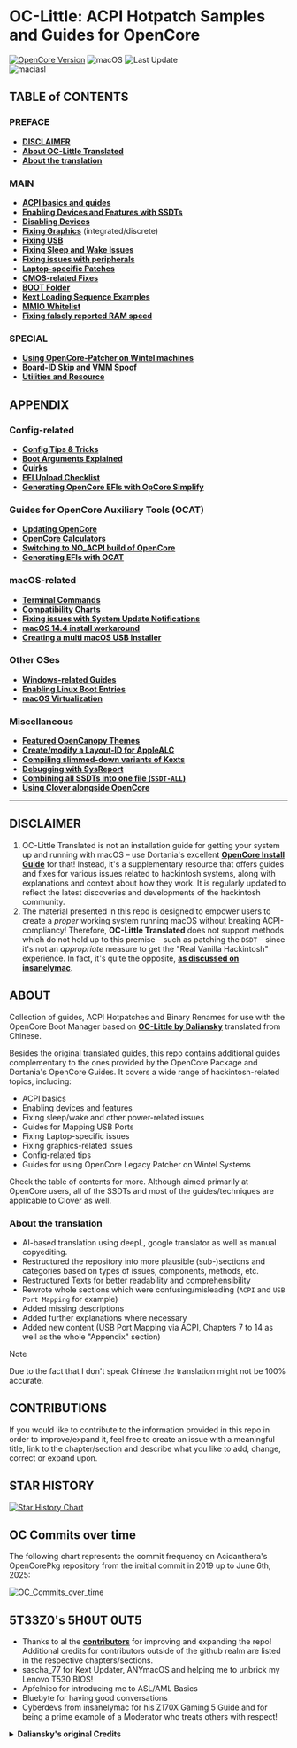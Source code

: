 # OC-Little: ACPI Hotpatch Samples and Guides for OpenCore

[![OpenCore Version](https://img.shields.io/badge/Supported_OpenCore_Version:-≤1.0.5-success.svg)](https://github.com/acidanthera/OpenCorePkg) ![macOS](https://img.shields.io/badge/Supported_macOS:-≤26b-white.svg) ![Last Update](https://img.shields.io/badge/Last_Update_(yy/mm/dd):-25.06.22-blueviolet.svg)</br>![maciasl](https://user-images.githubusercontent.com/76865553/179583184-5efe6546-9f3a-4899-bdc1-5e9ec5a2927e.png)

## TABLE of CONTENTS
### PREFACE

* [**DISCLAIMER**](#disclaimer)
* [**About OC-Little Translated**](#about)
* [**About the translation**](#about-the-translation)

### MAIN

* [**ACPI basics and guides**](/00_ACPI/README.md)
* [**Enabling Devices and Features with SSDTs**](/01_Adding_missing_Devices_and_enabling_Features/README.md)
* [**Disabling Devices**](/02_Disabling_Devices/README.md)
* [**Fixing Graphics**](/11_Graphics/README.md) (integrated/discrete)
* [**Fixing USB**](/03_USB_Fixes/README.md)
* [**Fixing Sleep and Wake Issues**](04_Fixing_Sleep_and_Wake_Issues/README.md)
* [**Fixing issues with peripherals**](/13_Peripherals/README.md)
* [**Laptop-specific Patches**](/05_Laptop-specific_Patches/README.md)
* [**CMOS-related Fixes**](/06_CMOS-related_Fixes/README.md)
* [**BOOT Folder**](/07_BOOT_Folder/README.md)
* [**Kext Loading Sequence Examples**](/10_Kexts_Loading_Sequence_Examples/README.md)
* [**MMIO Whitelist**](/12_MMIO_Whitelist/README.md)
* [**Fixing falsely reported RAM speed**](/15_RAM/README.md)

### SPECIAL
* [**Using OpenCore-Patcher on Wintel machines**](/14_OCLP_Wintel/README.md)
* [**Board-ID Skip and VMM Spoof**](/09_Board-ID_VMM-Spoof/README.md)
* [**Utilities and Resource**](/C_Utilities_and_Resources/README.md)

## APPENDIX

### Config-related
* [**Config Tips & Tricks**](/A_Config_Tips_and_Tricks/README.md)
* [**Boot Arguments Explained**](/H_Boot-args/README.md)
* [**Quirks**](/08_Quirks/README.md)
* [**EFI Upload Checklist**](/M_EFI_Upload_Chklst/README.md)
* [**Generating OpenCore EFIs with OpCore Simplify**](/P_OpCore_Simplify/README.md)

### Guides for OpenCore Auxiliary Tools (OCAT)
* [**Updating OpenCore**](/D_Updating_OpenCore/README.md)
* [**OpenCore Calculators**](/B_OC_Calculators/README.md)
* [**Switching to NO_ACPI build of OpenCore**](/O_OC_NO_ACPI/README.md)
* [**Generating EFIs with OCAT**](/F_Desktop_EFIs/README.md)

### macOS-related
* [**Terminal Commands**](/Terminal_Commands.md#readme)
* [**Compatibility Charts**](/E_Compatibility_Charts/README.md)
* [**Fixing issues with System Update Notifications**](/S_System_Updates/README.md)
* [**macOS 14.4 install workaround**](/W_Workarounds/README.md)
* [**Creating a multi macOS USB Installer**](/U_USB_Multi_installer/README.md)

### Other OSes
* [**Windows-related Guides**](/I_Windows/README.md)
* [**Enabling Linux Boot Entries**](/G_Linux/README.md)
* [**macOS Virtualization**](/V_Virtualization/README.md)

### Miscellaneous
* [**Featured OpenCanopy Themes**](/T_Themes/README.md)
* [**Create/modify a Layout-ID for AppleALC**](/L_ALC_Layout-ID/README.md)
* [**Compiling slimmed-down variants of Kexts**](/J_Compiling_Kexts/README.md)
* [**Debugging with SysReport**](/K_Debugging/README.md)
* [**Combining all SSDTs into one file (`SSDT-ALL`)**](/00_ACPI/SSDT-ALL)
* [**Using Clover alongside OpenCore**](/R_BootloaderChooser/README.md)

___

## DISCLAIMER
1. OC-Little Translated is not an installation guide for getting your system up and running with macOS – use Dortania's excellent [**OpenCore Install Guide**](https://dortania.github.io/OpenCore-Install-Guide/) for that! Instead, it's a supplementary resource that offers guides and fixes for various issues related to hackintosh systems, along with explanations and context about how they work. It is regularly updated to reflect the latest discoveries and developments of the hackintosh community.
2. The material presented in this repo is designed to empower users to create a *proper* working system running macOS without breaking ACPI-compliancy! Therefore, **OC-Little Translated** does not support methods which do not hold up to this premise – such as patching the `DSDT` – since it's not an *appropriate* measure to get the "Real Vanilla Hackintosh" experience. In fact, it's quite the opposite, [**as discussed on insanelymac**](https://www.insanelymac.com/forum/topic/352881-when-is-rebaseregions-necessary/#comment-2790870).
	
## ABOUT
Collection of guides, ACPI Hotpatches and Binary Renames for use with the OpenCore Boot Manager based on [**OC-Little by Daliansky**](https://github.com/daliansky/OC-little) translated from Chinese.

Besides the original translated guides, this repo contains additional guides complementary to the ones provided by the OpenCore Package and Dortania's OpenCore Guides. It covers a wide range of hackintosh-related topics, including: 

- ACPI basics
- Enabling devices and features
- Fixing sleep/wake and other power-related issues
- Guides for Mapping USB Ports
- Fixing Laptop-specific issues
- Fixing graphics-related issues
- Config-related tips
- Guides for using OpenCore Legacy Patcher on Wintel Systems

Check the table of contents for more. Although aimed primarily at OpenCore users, all of the SSDTs and most of the guides/techniques are applicable to Clover as well.

### About the translation
- AI-based translation using deepL, google translator as well as manual copyediting.
- Restructured the repository into more plausible (sub-)sections and categories based on types of issues, components, methods, etc.
- Restructured Texts for better readability and comprehensibility
- Rewrote whole sections which were confusing/misleading (`ACPI` and `USB Port Mapping` for example)
- Added missing descriptions
- Added further explanations where necessary
- Added new content (USB Port Mapping via ACPI, Chapters 7 to 14 as well as the whole "Appendix" section)

> [!NOTE]
>
> Due to the fact that I don't speak Chinese the translation might not be 100% accurate.

## CONTRIBUTIONS
If you would like to contribute to the information provided in this repo in order to improve/expand it, feel free to create an issue with a meaningful title, link to the chapter/section and describe what you like to add, change, correct or expand upon.

## STAR HISTORY

<a href="https://star-history.com/#5T33Z0/OC-Little-Translated&Date">
 <picture>
   <source media="(prefers-color-scheme: dark)" srcset="https://api.star-history.com/svg?repos=5T33Z0/OC-Little-Translated&type=Date&theme=dark" />
   <source media="(prefers-color-scheme: light)" srcset="https://api.star-history.com/svg?repos=5T33Z0/OC-Little-Translated&type=Date" />
   <img alt="Star History Chart" src="https://api.star-history.com/svg?repos=5T33Z0/OC-Little-Translated&type=Date" />
 </picture>
</a>

## OC Commits over time

The following chart represents the commit frequency on Acidanthera's OpenCorePkg repository from the imitial commit in 2019 up to June 6th, 2025:

![OC_Commits_over_time](https://github.com/user-attachments/assets/a0481685-3bd4-43a3-8719-66d739f35538)

## 5T33Z0's 5H0UT 0UT5

- Thanks to al the [**contributors**](https://github.com/5T33Z0/OC-Little-Translated/graphs/contributors) for improving and expanding the repo! Additional credits for contributors outside of the github realm are listed in the respective chapters/sections.
- sascha_77 for Kext Updater, ANYmacOS and helping me to unbrick my Lenovo T530 BIOS!
- Apfelnico for introducing me to ASL/AML Basics
- Bluebyte for having good conversations
- Cyberdevs from insanelymac for his Z170X Gaming 5 Guide and for being a prime example of a Moderator who treats others with respect!

<details>
<summary><strong>Daliansky's original Credits</strong></summary>

> - Special credit to:
> 	- @XianWu write these ACPI component patches that useable to OpenCore
> 	- @Bat.bat, @DalianSky, @athlonreg, @iStar丶Forever their proofreading and finalization.
> - Credits and thanks to：
> 	- @冬瓜-X1C5th
> 	- @OC-xlivans
> 	- @Air 13 IWL-GZ-Big Orange (OC perfect)
> 	- @子骏oc IWL
> 	- @大勇-小新air13-OC-划水小白
> 	- @xjn819
> 	- Acidanthera for maintaining OpenCorePkg
</details>
